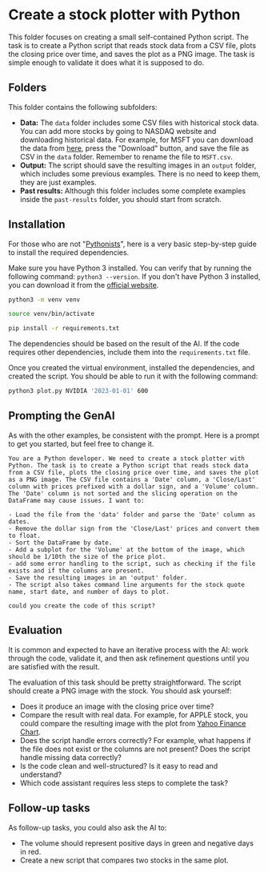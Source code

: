 # Create a stock plotter with Python

This folder focuses on creating a small self-contained Python script. The task is to create a Python script that reads stock data from a CSV file, plots the closing price over time, and saves the plot as a PNG image. The task is simple enough to validate it does what it is supposed to do.

## Folders
This folder contains the following subfolders:

- **Data:** The `data` folder includes some CSV files with historical stock data. You can add more stocks by going to NASDAQ website and downloading historical data. For example, for MSFT you can download the data from [here](https://www.nasdaq.com/market-activity/stocks/msft/historical?page=1&rows_per_page=10&timeline=y10), press the "Download" button, and save the file as CSV in the `data` folder. Remember to rename the file to `MSFT.csv`.
- **Output:** The script should save the resulting images in an `output` folder, which includes some previous examples. There is no need to keep them, they are just examples.
- **Past results:** Although this folder includes some complete examples inside the `past-results` folder, you should start from scratch. 


## Installation
For those who are not "[Pythonists](https://en.wiktionary.org/wiki/Pythonist)", here is a very basic step-by-step guide to install the required dependencies.

Make sure you have Python 3 installed. You can verify that by running the following command: `python3 --version`. If you don't have Python 3 installed, you can download it from the [official website](https://www.python.org/downloads/).


```bash
python3 -m venv venv

source venv/bin/activate

pip install -r requirements.txt
```

The dependencies should be based on the result of the AI. If the code requires other dependencies, include them into the `requirements.txt` file.

Once you created the virtual environment, installed the dependencies, and created the script. You should be able to run it with the following command:

```bash
python3 plot.py NVIDIA '2023-01-01' 600
```

## Prompting the GenAI

As with the other examples, be consistent with the prompt. Here is a prompt to get you started, but feel free to change it. 

```text
You are a Python developer. We need to create a stock plotter with Python. The task is to create a Python script that reads stock data from a CSV file, plots the closing price over time, and saves the plot as a PNG image. The CSV file contains a 'Date' column, a 'Close/Last' column with prices prefixed with a dollar sign, and a 'Volume' column. The 'Date' column is not sorted and the slicing operation on the DataFrame may cause issues. I want to:

- Load the file from the 'data' folder and parse the 'Date' column as dates.
- Remove the dollar sign from the 'Close/Last' prices and convert them to float. 
- Sort the DataFrame by date. 
- Add a subplot for the 'Volume' at the bottom of the image, which should be 1/10th the size of the price plot. 
- add some error handling to the script, such as checking if the file exists and if the columns are present.
- Save the resulting images in an 'output' folder. 
- The script also takes command line arguments for the stock quote name, start date, and number of days to plot.

could you create the code of this script? 
```

## Evaluation
It is common and expected to have an iterative process with the AI: work through the code, validate it, and then ask refinement questions until you are satisfied with the result. 

The evaluation of this task should be pretty straightforward. The script should create a PNG image with the stock. You should ask yourself:

- Does it produce an image with the closing price over time? 
- Compare the result with real data. For example, for APPLE stock, you could compare the resulting image with the plot from [Yahoo Finance Chart](https://finance.yahoo.com/quote/AAPL/chart/).
- Does the script handle errors correctly? For example, what happens if the file does not exist or the columns are not present? Does the script handle missing data correctly?
- Is the code clean and well-structured? Is it easy to read and understand?
- Which code assistant requires less steps to complete the task? 


## Follow-up tasks
As follow-up tasks, you could also ask the AI to:
- The volume should represent positive days in green and negative days in red. 
- Create a new script that compares two stocks in the same plot.
